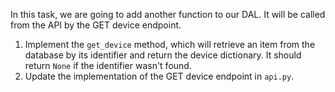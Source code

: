 In this task, we are going to add another function to our DAL. 
It will be called from the API by the GET device endpoint.

1. Implement the `get_device` method, which will retrieve an item from the database by its identifier and return the device dictionary. It should return `None` if
the identifier wasn't found.
2. Update the implementation of the GET device endpoint in `api.py`.
